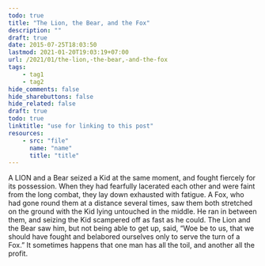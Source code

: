 ```yaml
---
todo: true
title: "The Lion, the Bear, and the Fox"
description: ""
draft: true
date: 2015-07-25T18:03:50
lastmod: 2021-01-20T19:03:19+07:00
url: /2021/01/the-lion,-the-bear,-and-the-fox
tags:
    - tag1
    - tag2
hide_comments: false
hide_sharebuttons: false
hide_related: false
draft: true
todo: true
linktitle: "use for linking to this post"
resources:
    - src: "file"
      name: "name"
      title: "title"
---
```


A LION and a Bear seized a Kid at the same moment, and fought fiercely for its possession. When they had fearfully lacerated each other and were faint from the long combat, they lay down exhausted with fatigue. A Fox, who had gone round them at a distance several times, saw them both stretched on the ground with the Kid lying untouched in the middle. He ran in between them, and seizing the Kid scampered off as fast as he could. The Lion and the Bear saw him, but not being able to get up, said, “Woe be to us, that we should have fought and belabored ourselves only to serve the turn of a Fox.”
It sometimes happens that one man has all the toil, and another all the profit.
